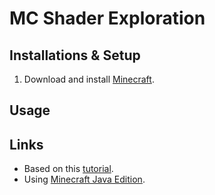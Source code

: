 # MC Shader Exploration

## Installations & Setup

1. Download and install [Minecraft](https://www.minecraft.net/download).

## Usage

## Links

* Based on this [tutorial](https://github.com/saada2006/MinecraftShaderProgramming).
* Using [Minecraft Java Edition](https://www.minecraft.net/download).
